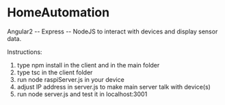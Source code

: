 # HomeAutomation
Angular2 -- Express -- NodeJS to interact with devices and display sensor data.

Instructions:

1) type npm install in the client and in the main folder
2) type tsc in the client folder
3) run node raspiServer.js in your device
4) adjust IP address in server.js to make main server talk with device(s)
5) run node server.js and test it in localhost:3001
